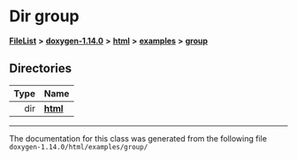 

# Dir group



[**FileList**](files.md) **>** [**doxygen-1.14.0**](dir_9d5bad020669189c90cda983471be5d0.md) **>** [**html**](dir_05d1fd8a7cdd04f638f8b23196de02e2.md) **>** [**examples**](dir_aa52e73a32d193037813a53dcfe817b6.md) **>** [**group**](dir_cc033eba885248d60cb68aca9a04323a.md)














## Directories

| Type | Name |
| ---: | :--- |
| dir | [**html**](dir_92d5238c25e904e325679992b757650f.md) <br> |

























































------------------------------
The documentation for this class was generated from the following file `doxygen-1.14.0/html/examples/group/`

